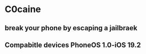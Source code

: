 # C0caine
break your phone by escaping a jailbraek
---------------------------------------------
Compabitle devices PhoneOS 1.0-iOS 19.2
---------------------------------------------
